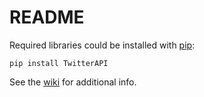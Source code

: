 # README #
Required libraries could be installed with [pip](https://pypi.python.org/pypi/pip):
```
pip install TwitterAPI
```
See the [wiki](https://github.com/arminakvn/t_api/wiki) for additional info.